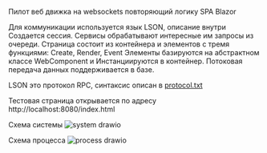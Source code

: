 Пилот веб движка на websockets повторяющий логику SPA Blazor

Для коммуникации используется язык LSON, описание внутри
Создается сессия.
Сервисы обрабатывают интересные им запросы из очереди.
Страница состоит из контейнера и элементов с тремя функциями: Create, Render, Event
Элементы базируются на абстрактном классе WebComponent и Инстанциируются в контейнер.
Потоковая передача данных поддерживается в базе.

LSON это протокол RPC, синтаксис описан в [protocol.txt](https://github.com/NBAH79/WebEx/blob/master/WebEx/Protocol.txt)

Тестовая страница открывается по адресу http://localhost:8080/index.html

Схема системы 
![system drawio](https://github.com/NBAH79/WebEx/assets/11296963/3ef5d124-0b6d-40e1-8f71-9d6782ce33cc)

Схема процесса 
![process drawio](https://github.com/NBAH79/WebEx/assets/11296963/783daaa4-0337-46cd-82ea-6533cf718ebe)
